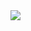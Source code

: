<!--
**BigRoofus/BigRoofus** is a ✨ _special_ ✨ repository because its `README.md` (this file) appears on your GitHub profile.

### Hello.

Tenacious Software Developer with over 4 years experience. Throughout my career I've built apps and deployed websites with annual revenues of over $180MM.

### Tools and Languages

<!-- get icons from https://github.com/tandpfun/skill-icons -->
<img src="https://skillicons.dev/icons?i=js,nodejs,svelte,vue,react,html,css,sass,ts,mysql,postman,py,vite,docker,kubernetes,git,aws,azure&perline=4" />
